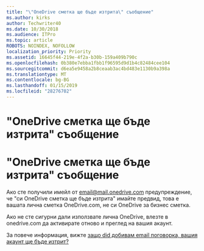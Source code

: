 ```yaml
---
title: "\"OneDrive сметка ще бъде изтрита\" съобщение"
ms.author: kirks
author: Techwriter40
ms.date: 10/30/2018
ms.audience: ITPro
ms.topic: article
ROBOTS: NOINDEX, NOFOLLOW
localization_priority: Priority
ms.assetid: 16645f44-219e-4f2a-b30b-159a409b790c
ms.openlocfilehash: 0b380e7ebba1fbb1f96595d9d1b4c82484cee104
ms.sourcegitcommit: d6ea5e9458a2b8ceaab3ac4bd483e1130b9a398a
ms.translationtype: MT
ms.contentlocale: bg-BG
ms.lasthandoff: 01/15/2019
ms.locfileid: "28276702"
---
```

# <a name="onedrive-account-will-be-deleted-message"></a>"OneDrive сметка ще бъде изтрита" съобщение

# <a name="onedrive-account-will-be-deleted-message"></a>"OneDrive сметка ще бъде изтрита" съобщение

Ако сте получили имейл от email@mail.onedrive.com предупреждение, че "си OneDrive сметка ще бъде изтрита" имайте предвид, това е вашата лична сметка OneDrive.com, не си OneDrive за бизнес сметка. 
  
Ако не сте сигурни дали използвате лична OneDrive, влезте в onedrive.com да активирате отново и преглед на вашия акаунт.
  
За повече информация, вижте [защо did добивам email поговорка, вашия акаунт ще бъде изтрит?](https://go.microsoft.com/fwlink/?linkid=2036151&amp;clcid=0x409)
  

